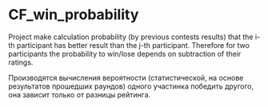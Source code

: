 # CF_win_probability

Project make calculation probability (by previous contests results) that the i-th participant has better result than the j-th participant. Therefore for two participants the probability to win/lose depends on subtraction of their ratings. 

Производятся вычисления вероятности (статистической, на основе результатов прошедших раундов) одного участинка победить другого, она зависит только от разницы рейтинга.
